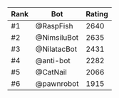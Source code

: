Rank|Bot|Rating
---|---|---
#1|@RaspFish|2640
#2|@NimsiluBot|2635
#3|@NilatacBot|2431
#4|@anti-bot|2282
#5|@CatNail|2066
#6|@pawnrobot|1915
